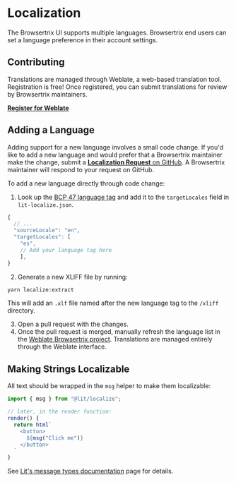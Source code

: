 # Localization

The Browsertrix UI supports multiple languages. Browsertrix end users can set a language preference in their account settings.

## Contributing

Translations are managed through Weblate, a web-based translation tool. Registration is free! Once registered, you can submit translations for review by Browsertrix maintainers.

**[Register for Weblate](https://hosted.weblate.org/engage/browsertrix/)**

## Adding a Language

Adding support for a new language involves a small code change. If you'd like to add a new language and would prefer that a Browsertrix maintainer make the change, submit a [**Localization Request** on GitHub](https://github.com/webrecorder/browsertrix/issues/new/choose). A Browsertrix maintainer will respond to your request on GitHub.

To add a new language directly through code change:

1. Look up the [BCP 47 language tag](https://www.w3.org/International/articles/language-tags/index.en#registry) and add it to the `targetLocales` field in `lit-localize.json`.
```js
{
  // ...
  "sourceLocale": "en",
  "targetLocales": [
    "es",
    // Add your language tag here
    ],
}
```

2. Generate a new XLIFF file by running:
  ```sh
  yarn localize:extract
  ```
  This will add an `.xlf` file named after the new language tag to the `/xliff` directory.

3. Open a pull request with the changes.
4. Once the pull request is merged, manually refresh the language list in the [Weblate Browsertrix project](https://hosted.weblate.org/projects/browsertrix). Translations are managed entirely through the Weblate interface.

## Making Strings Localizable

All text should be wrapped in the `msg` helper to make them localizable:

```js
import { msg } from "@lit/localize";

// later, in the render function:
render() {
  return html`
    <button>
      ${msg("Click me")}
    </button>
  `
}
```

See [Lit's message types documentation](https://lit.dev/docs/localization/overview/#message-types) page for details.
